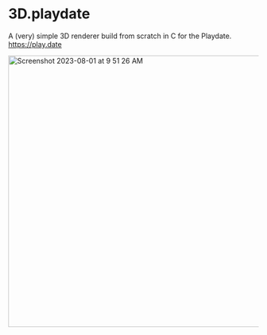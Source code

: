 # 3D.playdate

A (very) simple 3D renderer build from scratch in C for the Playdate. https://play.date

<img width="546" alt="Screenshot 2023-08-01 at 9 51 26 AM" src="https://github.com/BergerBytes/3D.playdate/assets/8371352/e6562d03-25e1-41b8-bd4e-2a7e35f50388">
